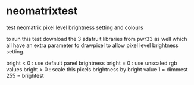 neomatrixtest
=============

test neomatrix pixel level brightness setting and colours

to run this test download the 3 adafruit libraries from pwr33 as well which all have an extra parameter to drawpixel to allow pixel level brightness setting. 

bright < 0 : use default panel brightness
bright = 0 : use unscaled rgb values
bright > 0 : scale this pixels brightness by bright value 1 = dimmest 255 = brightest 
